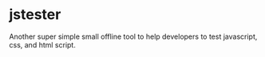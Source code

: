 jstester
========

Another super simple small offline tool to help developers to test javascript, css, and html script.